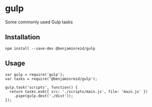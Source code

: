 # gulp
Some commonly used Gulp tasks

## Installation

```
npm install --save-dev @benjaminreid/gulp
```

## Usage

```
var gulp = require('gulp');
var tasks = require('@benjaminreid/gulp');

gulp.task('scripts', function() {
  return tasks.es6({ src: './scripts/main.js', file: 'main.js' })
    .pipe(gulp.dest('./dist'));
});
```
